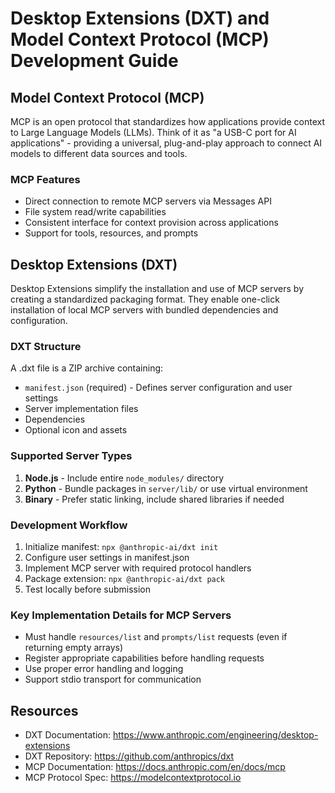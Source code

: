 # Desktop Extensions (DXT) and Model Context Protocol (MCP) Development Guide

## Model Context Protocol (MCP)
MCP is an open protocol that standardizes how applications provide context to Large Language Models (LLMs). Think of it as "a USB-C port for AI applications" - providing a universal, plug-and-play approach to connect AI models to different data sources and tools.

### MCP Features
- Direct connection to remote MCP servers via Messages API
- File system read/write capabilities
- Consistent interface for context provision across applications
- Support for tools, resources, and prompts

## Desktop Extensions (DXT)
Desktop Extensions simplify the installation and use of MCP servers by creating a standardized packaging format. They enable one-click installation of local MCP servers with bundled dependencies and configuration.

### DXT Structure
A .dxt file is a ZIP archive containing:
- `manifest.json` (required) - Defines server configuration and user settings
- Server implementation files
- Dependencies
- Optional icon and assets

### Supported Server Types
1. **Node.js** - Include entire `node_modules/` directory
2. **Python** - Bundle packages in `server/lib/` or use virtual environment
3. **Binary** - Prefer static linking, include shared libraries if needed

### Development Workflow
1. Initialize manifest: `npx @anthropic-ai/dxt init`
2. Configure user settings in manifest.json
3. Implement MCP server with required protocol handlers
4. Package extension: `npx @anthropic-ai/dxt pack`
5. Test locally before submission

### Key Implementation Details for MCP Servers
- Must handle `resources/list` and `prompts/list` requests (even if returning empty arrays)
- Register appropriate capabilities before handling requests
- Use proper error handling and logging
- Support stdio transport for communication

## Resources
- DXT Documentation: https://www.anthropic.com/engineering/desktop-extensions
- DXT Repository: https://github.com/anthropics/dxt
- MCP Documentation: https://docs.anthropic.com/en/docs/mcp
- MCP Protocol Spec: https://modelcontextprotocol.io